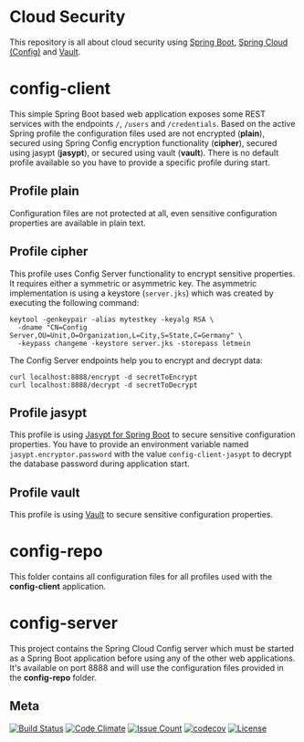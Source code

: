 Cloud Security
============

This repository is all about cloud security using [Spring Boot](https://projects.spring.io/spring-boot), 
[Spring Cloud (Config)](http://projects.spring.io/spring-cloud) and [Vault](https://www.vaultproject.io).

# config-client
This simple Spring Boot based web application exposes some REST services with the endpoints `/`, `/users` and 
`/credentials`. Based on the active Spring profile the configuration files used are not encrypted (**plain**), 
secured using Spring Config encryption functionality (**cipher**), secured using jasypt (**jasypt**), or secured using 
vault (**vault**). There is no default profile available so you have to provide a specific profile during start.

## Profile plain
Configuration files are not protected at all, even sensitive configuration properties are available in plain text.

## Profile cipher
This profile uses Config Server functionality to encrypt sensitive properties. It requires either a symmetric or 
asymmetric key. The asymmetric implementation is using a keystore (`server.jks`) which was created by executing the 
following command:

    keytool -genkeypair -alias mytestkey -keyalg RSA \
      -dname "CN=Config Server,OU=Unit,O=Organization,L=City,S=State,C=Germany" \
      -keypass changeme -keystore server.jks -storepass letmein
      
The Config Server endpoints help you to encrypt and decrypt data:

    curl localhost:8888/encrypt -d secretToEncrypt
    curl localhost:8888/decrypt -d secretToDecrypt

## Profile jasypt
This profile is using [Jasypt for Spring Boot](https://github.com/ulisesbocchio/jasypt-spring-boot) to secure
sensitive configuration properties. You have to provide an environment variable named `jasypt.encryptor.password` with
the value `config-client-jasypt` to decrypt the database password during application start.

## Profile vault
This profile is using [Vault](https://www.vaultproject.io) to secure sensitive configuration properties.

# config-repo
This folder contains all configuration files for all profiles used with the **config-client** application.

# config-server
This project contains the Spring Cloud Config server which must be started as a Spring Boot application before using any 
of the other web applications. It's available on port 8888 and will use the configuration files provided in the 
**config-repo** folder.

## Meta
[![Build Status](https://travis-ci.org/dschadow/CloudSecurity.svg)](https://travis-ci.org/dschadow/CloudSecurity)
[![Code Climate](https://codeclimate.com/github/dschadow/CloudSecurity/badges/gpa.svg)](https://codeclimate.com/github/dschadow/CloudSecurity)
[![Issue Count](https://codeclimate.com/github/dschadow/CloudSecurity/badges/issue_count.svg)](https://codeclimate.com/github/dschadow/CloudSecurity)
[![codecov](https://codecov.io/gh/dschadow/CloudSecurity/branch/develop/graph/badge.svg)](https://codecov.io/gh/dschadow/CloudSecurity)
[![License](https://img.shields.io/badge/License-Apache%202.0-blue.svg)](https://opensource.org/licenses/Apache-2.0)
